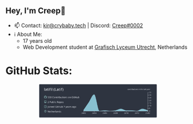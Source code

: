 ## Hey, I'm Creep👋
- 📫 Contact: kir@crybaby.tech | Discord: [Creep#0002](https://crybaby.tech/)
-  ℹ About Me: 
   - 17 years old
   - Web Development student at [Grafisch Lyceum Utrecht](https://www.glu.nl/opleiding/mediadeveloper/), Netherlands
   <!--- Started [CryBaby Development](https://crybaby.tech/) November 2020-->

# GitHub Stats:

<p align="center">
  <a><img width="64%" src="https://raw.githubusercontent.com/creepwannabe/summary-cards/master/profile-summary-card-output/nord_dark/0-profile-details.svg"></a>
  <!--<a><img width="31%" src="https://raw.githubusercontent.com/creepwannabe/summary-cards/master/profile-summary-card-output/nord_dark/1-repos-per-language.svg"></a>-->
</p>
